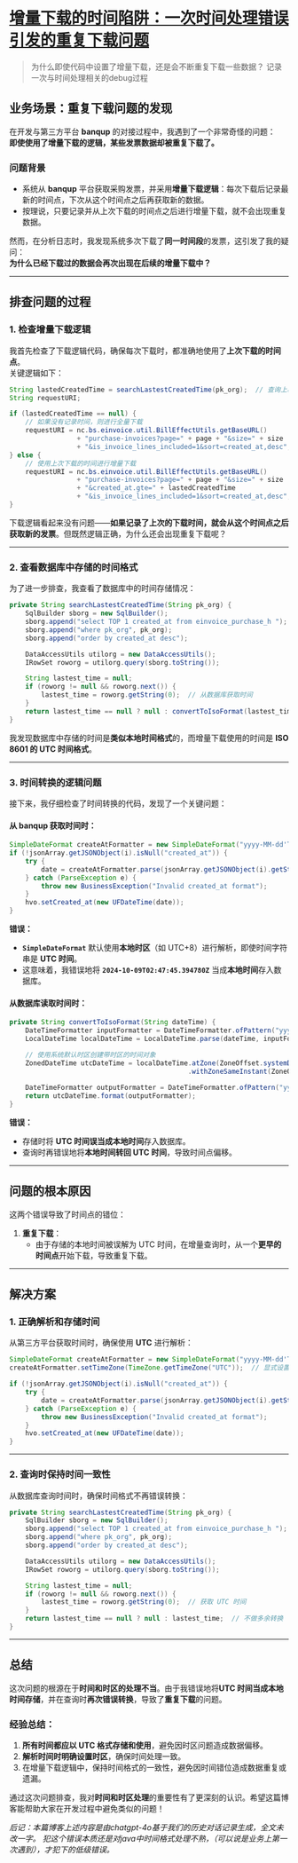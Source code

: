 # [增量下载的时间陷阱：一次时间处理错误引发的重复下载问题](https://github.com/QiYongchuan/MyGitBlog/issues/106)

> 为什么即使代码中设置了增量下载，还是会不断重复下载一些数据？ 记录一次与时间处理相关的debug过程

## 业务场景：重复下载问题的发现

在开发与第三方平台 **banqup** 的对接过程中，我遇到了一个非常奇怪的问题：  
**即使使用了增量下载的逻辑，某些发票数据却被重复下载了。**

### 问题背景
- 系统从 **banqup** 平台获取采购发票，并采用**增量下载逻辑**：每次下载后记录最新的时间点，下次从这个时间点之后再获取新的数据。
- 按理说，只要记录并从上次下载的时间点之后进行增量下载，就不会出现重复数据。

然而，在分析日志时，我发现系统多次下载了**同一时间段**的发票，这引发了我的疑问：  
**为什么已经下载过的数据会再次出现在后续的增量下载中？**

---

## 排查问题的过程

### 1. 检查增量下载逻辑

我首先检查了下载逻辑代码，确保每次下载时，都准确地使用了**上次下载的时间点**。  
关键逻辑如下：

```java
String lastedCreatedTime = searchLastestCreatedTime(pk_org);  // 查询上次下载的时间
String requestURI;

if (lastedCreatedTime == null) {
    // 如果没有记录时间，则进行全量下载
    requestURI = nc.bs.einvoice.util.BillEffectUtils.getBaseURL() 
                 + "purchase-invoices?page=" + page + "&size=" + size 
                 + "&is_invoice_lines_included=1&sort=created_at,desc";
} else {
    // 使用上次下载的时间进行增量下载
    requestURI = nc.bs.einvoice.util.BillEffectUtils.getBaseURL() 
                 + "purchase-invoices?page=" + page + "&size=" + size 
                 + "&created_at.gte=" + lastedCreatedTime 
                 + "&is_invoice_lines_included=1&sort=created_at,desc";
}
```

下载逻辑看起来没有问题——**如果记录了上次的下载时间，就会从这个时间点之后获取新的发票**。但既然逻辑正确，为什么还会出现重复下载呢？

---

### 2. 查看数据库中存储的时间格式

为了进一步排查，我查看了数据库中的时间存储情况：

```java
private String searchLastestCreatedTime(String pk_org) {
    SqlBuilder sborg = new SqlBuilder();
    sborg.append("select TOP 1 created_at from einvoice_purchase_h ");
    sborg.append("where pk_org", pk_org);
    sborg.append("order by created_at desc");

    DataAccessUtils utilorg = new DataAccessUtils();
    IRowSet roworg = utilorg.query(sborg.toString());

    String lastest_time = null;
    if (roworg != null && roworg.next()) {
        lastest_time = roworg.getString(0);  // 从数据库获取时间
    }
    return lastest_time == null ? null : convertToIsoFormat(lastest_time);
}
```

我发现数据库中存储的时间是**类似本地时间格式**的，而增量下载使用的时间是 **ISO 8601 的 UTC 时间格式**。

---

### 3. 时间转换的逻辑问题

接下来，我仔细检查了时间转换的代码，发现了一个关键问题：

#### **从 banqup 获取时间时：**
```java
SimpleDateFormat createAtFormatter = new SimpleDateFormat("yyyy-MM-dd'T'HH:mm:ss.SSSSSS'Z'");
if (!jsonArray.getJSONObject(i).isNull("created_at")) {  
    try {
        date = createAtFormatter.parse(jsonArray.getJSONObject(i).getString("created_at"));
    } catch (ParseException e) {
        throw new BusinessException("Invalid created_at format");
    }
    hvo.setCreated_at(new UFDateTime(date));	     
}
```
**错误：**  
- **`SimpleDateFormat`** 默认使用**本地时区**（如 UTC+8）进行解析，即使时间字符串是 **UTC 时间**。
- 这意味着，我错误地将 **`2024-10-09T02:47:45.394780Z`** 当成**本地时间**存入数据库。

#### **从数据库读取时间时：**
```java
private String convertToIsoFormat(String dateTime) {
    DateTimeFormatter inputFormatter = DateTimeFormatter.ofPattern("yyyy-MM-dd HH:mm:ss");
    LocalDateTime localDateTime = LocalDateTime.parse(dateTime, inputFormatter);

    // 使用系统默认时区创建带时区的时间对象
    ZonedDateTime utcDateTime = localDateTime.atZone(ZoneOffset.systemDefault())
                                             .withZoneSameInstant(ZoneOffset.UTC);
    
    DateTimeFormatter outputFormatter = DateTimeFormatter.ofPattern("yyyy-MM-dd'T'HH:mm:ss'Z'");
    return utcDateTime.format(outputFormatter);
}
```

**错误：**
- 存储时将 **UTC 时间误当成本地时间**存入数据库。
- 查询时再错误地将**本地时间转回 UTC 时间**，导致时间点偏移。

---

## **问题的根本原因**

这两个错误导致了时间点的错位：

1. **重复下载**：
   - 由于存储的本地时间被误解为 UTC 时间，在增量查询时，从一个**更早的时间点**开始下载，导致重复下载。

---

## **解决方案**

### **1. 正确解析和存储时间**

从第三方平台获取时间时，确保使用 **UTC** 进行解析：

```java
SimpleDateFormat createAtFormatter = new SimpleDateFormat("yyyy-MM-dd'T'HH:mm:ss.SSSSSS'Z'");
createAtFormatter.setTimeZone(TimeZone.getTimeZone("UTC"));  // 显式设置为 UTC

if (!jsonArray.getJSONObject(i).isNull("created_at")) {  
    try {
        date = createAtFormatter.parse(jsonArray.getJSONObject(i).getString("created_at"));
    } catch (ParseException e) {
        throw new BusinessException("Invalid created_at format");
    }
    hvo.setCreated_at(new UFDateTime(date));	     
}
```

---

### **2. 查询时保持时间一致性**

从数据库查询时间时，确保时间格式不再错误转换：

```java
private String searchLastestCreatedTime(String pk_org) {
    SqlBuilder sborg = new SqlBuilder();
    sborg.append("select TOP 1 created_at from einvoice_purchase_h ");
    sborg.append("where pk_org", pk_org);
    sborg.append("order by created_at desc");

    DataAccessUtils utilorg = new DataAccessUtils();
    IRowSet roworg = utilorg.query(sborg.toString());

    String lastest_time = null;
    if (roworg != null && roworg.next()) {
        lastest_time = roworg.getString(0);  // 获取 UTC 时间
    }
    return lastest_time == null ? null : lastest_time;  // 不做多余转换
}
```

---

## **总结**

这次问题的根源在于**时间和时区的处理不当**。由于我错误地将**UTC 时间当成本地时间存储**，并在查询时**再次错误转换**，导致了**重复下载**的问题。

### **经验总结：**
1. **所有时间都应以 UTC 格式存储和使用**，避免因时区问题造成数据偏移。
2. **解析时间时明确设置时区**，确保时间处理一致。
3. 在增量下载逻辑中，保持时间格式的一致性，避免因时间错位造成数据重复或遗漏。

通过这次问题排查，我对**时间和时区处理**的重要性有了更深刻的认识。希望这篇博客能帮助大家在开发过程中避免类似的问题！


_后记：本篇博客上述内容是由chatgpt-4o基于我们的历史对话记录生成，全文未改一字。 犯这个错误本质还是对java中时间格式处理不熟，（可以说是业务上第一次遇到），才犯下的低级错误。_